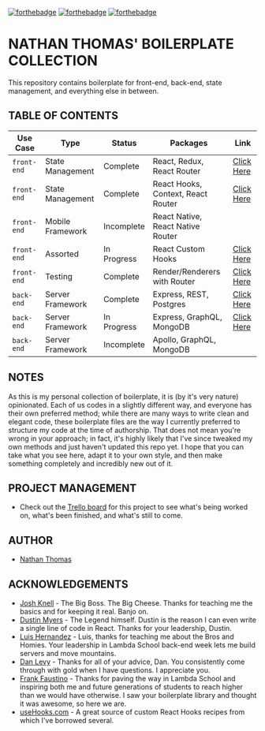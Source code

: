 [![forthebadge](https://forthebadge.com/images/badges/made-with-crayons.svg)](https://forthebadge.com) [![forthebadge](https://forthebadge.com/images/badges/compatibility-club-penguin.svg)](https://forthebadge.com) [![forthebadge](https://forthebadge.com/images/badges/no-ragrets.svg)](https://forthebadge.com)

# NATHAN THOMAS' BOILERPLATE COLLECTION

This repository contains boilerplate for front-end, back-end, state management, and everything else in between.

## TABLE OF CONTENTS

| Use Case    | Type             | Status      | Packages                           | Link                                    |
| ----------- | ---------------- | ----------- | ---------------------------------- | --------------------------------------- |
| `front-end` | State Management | Complete    | React, Redux, React Router         | [Click Here](./React-Redux)             |
| `front-end` | State Management | Complete    | React Hooks, Context, React Router | [Click Here](./React-Hooks-Context)     |
| `front-end` | Mobile Framework | Incomplete  | React Native, React Native Router  |                                         |
| `front-end` | Assorted         | In Progress | React Custom Hooks                 | [Click Here](./React-Custom-Hooks)      |
| `front-end` | Testing          | Complete    | Render/Renderers with Router       | [Click Here](./Custom-Testing-Utils)    |
| `back-end`  | Server Framework | Complete    | Express, REST, Postgres            | [Click Here](./Express-REST-Postgres)   |
| `back-end`  | Server Framework | In Progress | Express, GraphQL, MongoDB          | [Click Here](./Express-GraphQL-MongoDB) |
| `back-end`  | Server Framework | Incomplete  | Apollo, GraphQL, MongoDB           |                                         |

## NOTES

As this is my personal collection of boilerplate, it is (by it's very nature) opinionated. Each of us codes in a slightly different way, and everyone has their own preferred method; while there are many ways to write clean and elegant code, these boilerplate files are the way I currently preferred to structure my code at the time of authorship. That does not mean you're wrong in your approach; in fact, it's highly likely that I've since tweaked my own methods and just haven't updated this repo yet. I hope that you can take what you see here, adapt it to your own style, and then make something completely and incredibly new out of it.

## PROJECT MANAGEMENT

- Check out the [Trello board](https://trello.com/b/FgYehhKt/boilerplate-workbench) for this project to see what's being worked on, what's been finished, and what's still to come.

## AUTHOR

- [Nathan Thomas](https://github.com/nwthomas)

## ACKNOWLEDGEMENTS

- [Josh Knell](https://github.com/BigKnell) - The Big Boss. The Big Cheese. Thanks for teaching me the basics and for keeping it real. Banjo on.
- [Dustin Myers](https://github.com/dustinmyers) - The Legend himself. Dustin is the reason I can even write a single line of code in React. Thanks for your leadership, Dustin.
- [Luis Hernandez](https://github.com/luishrd) - Luis, thanks for teaching me about the Bros and Homies. Your leadership in Lambda School back-end week lets me build servers and move mountains.
- [Dan Levy](https://danlevy.net/) - Thanks for all of your advice, Dan. You consistently come through with gold when I have questions. I appreciate you.
- [Frank Faustino](https://github.com/frankfaustino) - Thanks for paving the way in Lambda School and inspiring both me and future generations of students to reach higher than we would have otherwise. I saw your boilerplate library and thought it was awesome, so here we are.
- [useHooks.com](https://usehooks.com/) - A great source of custom React Hooks recipes from which I've borrowed several.
